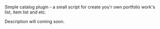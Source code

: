Simple catalog plugin - a small script for create you'r own portfolio work's list, item list and etc.

Description will coming soon.
